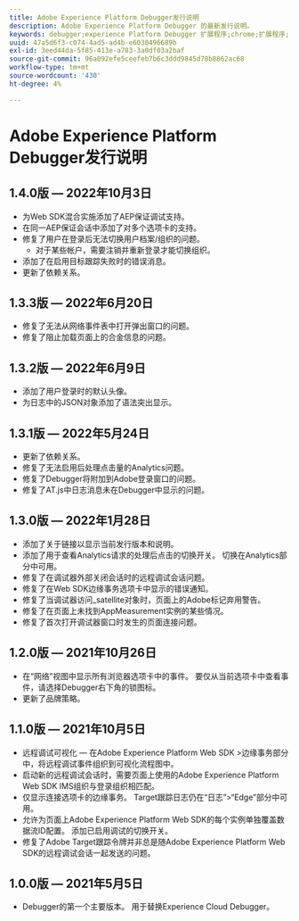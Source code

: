 ```yaml
---
title: Adobe Experience Platform Debugger发行说明
description: Adobe Experience Platform Debugger 的最新发行说明。
keywords: debugger;experience Platform Debugger 扩展程序;chrome;扩展程序;发行说明
uuid: 47a5d6f3-c074-4ad5-ad4b-e6030496689b
exl-id: 3eed44da-5f85-413e-a783-3a0df03a2baf
source-git-commit: 96a092efe5ceefeb7b6c3ddd9845d78b8862ac68
workflow-type: tm+mt
source-wordcount: '430'
ht-degree: 4%

---
```


# Adobe Experience Platform Debugger发行说明

## 1.4.0版 — 2022年10月3日

* 为Web SDK混合实施添加了AEP保证调试支持。
* 在同一AEP保证会话中添加了对多个选项卡的支持。
* 修复了用户在登录后无法切换用户档案/组织的问题。
   * 对于某些帐户，需要注销并重新登录才能切换组织。
* 添加了在启用目标跟踪失败时的错误消息。
* 更新了依赖关系。

## 1.3.3版 — 2022年6月20日

* 修复了无法从网络事件表中打开弹出窗口的问题。
* 修复了阻止加载页面上的合金信息的问题。

## 1.3.2版 — 2022年6月9日

* 添加了用户登录时的默认头像。
* 为日志中的JSON对象添加了语法突出显示。

## 1.3.1版 — 2022年5月24日

* 更新了依赖关系。
* 修复了无法启用后处理点击量的Analytics问题。
* 修复了Debugger将附加到Adobe登录窗口的问题。
* 修复了AT.js中日志消息未在Debugger中显示的问题。

## 1.3.0版 — 2022年1月28日

* 添加了关于链接以显示当前发行版本和说明。
* 添加了用于查看Analytics请求的处理后点击的切换开关。 切换在Analytics部分中可用。
* 修复了在调试器外部关闭会话时的远程调试会话问题。
* 修复了在Web SDK边缘事务选项卡中显示的错误通知。
* 修复了当调试器访问_satellite对象时，页面上的Adobe标记弃用警告。
* 修复了在页面上未找到AppMeasurement实例的某些情况。
* 修复了首次打开调试器窗口时发生的页面连接问题。

## 1.2.0版 — 2021年10月26日

* 在“网络”视图中显示所有浏览器选项卡中的事件。 要仅从当前选项卡中查看事件，请选择Debugger右下角的锁图标。
* 更新了品牌策略。

## 1.1.0版 — 2021年10月5日

* 远程调试可视化 — 在Adobe Experience Platform Web SDK >边缘事务部分中，将远程调试事件组织到可视化流程图中。
* 启动新的远程调试会话时，需要页面上使用的Adobe Experience Platform Web SDK IMS组织与登录组织相匹配。
* 仅显示连接选项卡的边缘事务。 Target跟踪日志仍在“日志”>“Edge”部分中可用。
* 允许为页面上Adobe Experience Platform Web SDK的每个实例单独覆盖数据流ID配置。 添加已启用调试的切换开关。
* 修复了Adobe Target跟踪令牌并非总是随Adobe Experience Platform Web SDK的远程调试会话一起发送的问题。

## 1.0.0版 — 2021年5月5日

* Debugger的第一个主要版本。 用于替换Experience Cloud Debugger。
